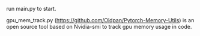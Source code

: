 run main.py to start.

gpu_mem_track.py (https://github.com/Oldpan/Pytorch-Memory-Utils) is an open source tool based on Nvidia-smi to track gpu memory usage in code.
